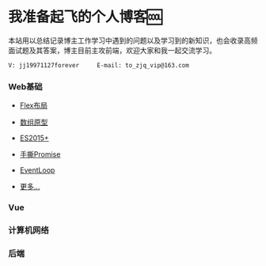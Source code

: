 # 我准备起飞的个人博客:cool:

​		本站用以总结记录博主工作学习中遇到的问题以及学习到的新知识，也会收录高频面试题及其答案，博主目前主攻前端，欢迎大家和我一起交流学习。

`V: jj19971127forever     E-mail: to_zjq_vip@163.com`

### Web基础

* [Flex布局](/web/flex.html)
* [数组原型](/web/array-prototype.html)

* [ES2015+](/web/es6.html)
* [手撕Promise](/web/my-promise.html)
* [EventLoop](/web/event-loop.html)
* [更多...](/web/)

### Vue









### 计算机网络









### 后端







